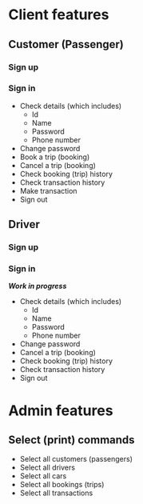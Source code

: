 # Client features
## Customer (Passenger)
### Sign up
### Sign in
- Check details (which includes)
	- Id
	- Name
	- Password
	- Phone number
- Change password
- Book a trip (booking)
- Cancel a trip (booking)
- Check booking (trip) history
- Check transaction history
- Make transaction
- Sign out
## Driver
### Sign up
### Sign in
***Work in progress***
- Check details (which includes)
	- Id
	- Name
	- Password
	- Phone number
- Change password
- Cancel a trip (booking)
- Check booking (trip) history
- Check transaction history
- Sign out

# Admin features
## Select (print) commands
- Select all customers (passengers)
- Select all drivers
- Select all cars
- Select all bookings (trips)
- Select all transactions